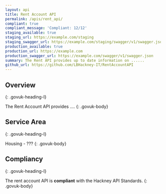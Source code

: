```yaml
---
layout: api
title: Rent Account API
permalink: /apis/rent_api/
compliant: true
compliant_message: 'Compliant: 12/12'
staging_available: true
staging_url: https://example.com/staging
staging_swagger_url: https://example.com/staging/swagger/v1/swagger.json
production_available: true
production_url: https://example.com
production_swagger_url: https://example.com/swagger/v1/swagger.json
summary: The Rent API provides up to date information on ......
github_url: https://github.com/LBHackney-IT/RentAccountAPI
---
```


## Overview
{: .govuk-heading-l}

The Rent Account API provides ....
{: .govuk-body}

## Service Area
{: .govuk-heading-l}

Housing - ???
{: .govuk-body}

## Compliancy
{: .govuk-heading-l}

The rent account API is **compliant** with the Hackney API Standards.
{: .govuk-body}
